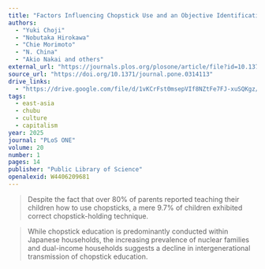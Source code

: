 ```yaml
---
title: "Factors Influencing Chopstick Use and an Objective Identification of Traditional Holding Techniques in Children"
authors:
  - "Yuki Choji"
  - "Nobutaka Hirokawa"
  - "Chie Morimoto"
  - "N. China"
  - "Akio Nakai and others"
external_url: "https://journals.plos.org/plosone/article/file?id=10.1371/journal.pone.0314113&type=printable"
source_url: "https://doi.org/10.1371/journal.pone.0314113"
drive_links:
  - "https://drive.google.com/file/d/1vKCrFst0msepVIf8NZtFe7FJ-xuSQKgz/view?usp=drivesdk"
tags:
  - east-asia
  - chubu
  - culture
  - capitalism
year: 2025
journal: "PLoS ONE"
volume: 20
number: 1
pages: 14
publisher: "Public Library of Science"
openalexid: W4406209681
---
```


> Despite the fact that over 80% of parents reported teaching their children how to use chopsticks, a mere 9.7% of children exhibited correct chopstick-holding technique.


> While chopstick education is predominantly conducted within Japanese households, the increasing prevalence of nuclear families and dual-income households suggests a decline in intergenerational transmission of chopstick education.

